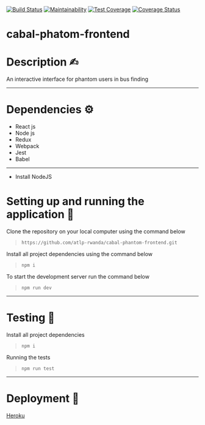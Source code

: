 [![Build Status](https://travis-ci.org/atlp-rwanda/cabal-phantom-frontend.svg?branch=develop)](https://travis-ci.org/atlp-rwanda/cabal-phantom-frontend)
[![Maintainability](https://api.codeclimate.com/v1/badges/71e00397158881e1640f/maintainability)](https://codeclimate.com/github/atlp-rwanda/cabal-phantom-frontend/maintainability)
[![Test Coverage](https://api.codeclimate.com/v1/badges/71e00397158881e1640f/test_coverage)](https://codeclimate.com/github/atlp-rwanda/cabal-phantom-frontend/test_coverage)
[![Coverage Status](https://coveralls.io/repos/github/atlp-rwanda/cabal-phantom-frontend/badge.svg?branch=develop)](https://coveralls.io/github/atlp-rwanda/cabal-phantom-frontend?branch=develop)


#                                              cabal-phatom-frontend


# Description ✍︎

An interactive interface for phantom users in bus finding

---

# Dependencies ⚙︎

- React js
- Node js
- Redux
- Webpack
- Jest
- Babel
---

- Install NodeJS

# Setting up and running the application 🔧

Clone the repository on your local computer using the command below

> `https://github.com/atlp-rwanda/cabal-phantom-frontend.git`

Install all project dependencies using the command below

> `npm i`

To start the development server run the command below

> `npm run dev`

---

# Testing 🔬

Install all project dependencies

> `npm i`

Running the tests

> `npm run test`

---

# Deployment 🚀

[Heroku](https://cabal-frontend-staging.herokuapp.com/)
